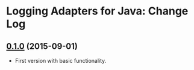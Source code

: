 # Logging Adapters for Java: Change Log

## [0.1.0](../../tree/v0.1.0) (2015-09-01)

- First version with basic functionality.
